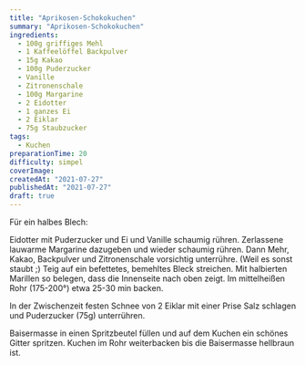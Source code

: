 ```yaml
---
title: "Aprikosen-Schokokuchen"
summary: "Aprikosen-Schokokuchen"
ingredients:
  - 100g griffiges Mehl
  - 1 Kaffeelöffel Backpulver
  - 15g Kakao
  - 100g Puderzucker
  - Vanille
  - Zitronenschale
  - 100g Margarine
  - 2 Eidotter
  - 1 ganzes Ei
  - 2 Eiklar
  - 75g Staubzucker
tags:
  - Kuchen
preparationTime: 20
difficulty: simpel
coverImage:
createdAt: "2021-07-27"
publishedAt: "2021-07-27"
draft: true
---
```

Für ein halbes Blech:

Eidotter mit Puderzucker und Ei und Vanille schaumig rühren. Zerlassene lauwarme Margarine dazugeben und wieder schaumig rühren. Dann Mehr, Kakao, Backpulver und Zitronenschale vorsichtig unterrühre. (Weil es sonst staubt ;)
Teig auf ein befettetes, bemehltes Bleck streichen. Mit halbierten Marillen so belegen, dass die Innenseite nach oben zeigt.
Im mittelheißen Rohr (175-200°) etwa 25-30 min backen.

In der Zwischenzeit festen Schnee von 2 Eiklar mit einer Prise Salz schlagen und Puderzucker (75g) unterrühren.

Baisermasse in einen Spritzbeutel füllen und auf dem Kuchen ein schönes Gitter spritzen.
Kuchen im Rohr weiterbacken bis die Baisermasse hellbraun ist.
